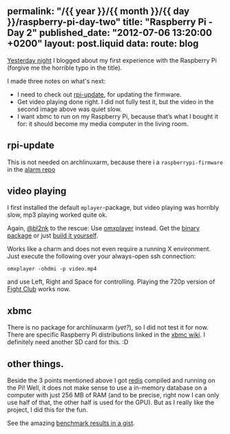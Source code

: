 permalink: "/{{ year }}/{{ month }}/{{ day }}/raspberry-pi-day-two"
title: "Raspberry Pi - Day 2"
published_date: "2012-07-06 13:20:00 +0200"
layout: post.liquid
data:
  route: blog
---
[Yesterday night](http://fnordig.de/2012/07/05/raspberry-pia-guick-guide-to-a-successfull-start/)
 I blogged about my first experience with the Raspberry Pi (forgive me the horrible typo in the title).


I made three notes on what's next:

* I need to check out [rpi-update](https://github.com/Hexxeh/rpi-update), for updating the firmware.
* Get video playing done right. I did not fully test it, but the video in the second image above was quiet slow.
* I want xbmc to run on my Raspberry Pi, because that’s what I bought it for: it should become my media computer in the living room.

## rpi-update

This is not needed on archlinuxarm, because there i a `raspberrypi-firmware` in the
[alarm repo](http://eu.mirror.archlinuxarm.org/arm/alarm/)

## video playing

I first installed the default `mplayer`-package, but video playing was horribly
slow, mp3 playing worked quite ok.

Again, [@bl2nk](http://twitter.com/bl2nk) to the rescue: Use [omxplayer][] instead.
Get the [binary package][omxplayer-aur] or just [build it yourself][omxplayer-git].

Works like a charm and does not even require a running X environment. Just execute the following over your always-open ssh connection:

    omxplayer -ohdmi -p video.mp4

and use Left, Right and Space for controlling. Playing the 720p version of [Fight Club](http://www.imdb.com/title/tt0137523/) works now.


## xbmc

There is no package for archlinuxarm (_yet?_), so I did not test it for now.
There are specific Raspberry Pi distributions linked in the
[xbmc wiki](http://wiki.xbmc.org/index.php?title=Raspberry_Pi).
I definitely need another SD card for this. :D

## other things.

Beside the 3 points mentioned above I got [redis][] compiled and running on the
Pi! Well, it does not make sense to use a in-memory database on a computer with
just 256 MB of RAM (and to be precise, right now I can only use half of that,
the other half is used for the GPU). But as I really like the project, I did this for the fun.

See the amazing [benchmark results in a gist](https://gist.github.com/3056659).


[omxplayer]: https://github.com/huceke/omxplayer
[omxplayer-aur]: https://aur.archlinux.org/packages.php?ID=59053
[omxplayer-git]: http://aur.archlinux.org/packages.php?ID=59770
[redis]: https://github.com/antirez/redis
